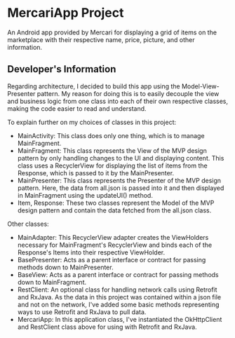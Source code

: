 # MercariApp Project

An Android app provided by Mercari for displaying a grid of items on the marketplace with their respective name, price, picture, and other information.

## Developer's Information

Regarding architecture, I decided to build this app using the Model-View-Presenter pattern.
My reason for doing this is to easily decouple the view and business logic from one class into each of their own respective
classes, making the code easier to read and understand.

To explain further on my choices of classes in this project:

- MainActivity: This class does only one thing, which is to manage MainFragment.
- MainFragment: This class represents the View of the MVP design pattern by only handling changes to the UI and displaying content. This class uses a RecyclerView for displaying the list of items from the Response, which is passed to it by the MainPresenter.
- MainPresenter: This class represents the Presenter of the MVP design pattern. Here, the data from all.json is passed into it and then displayed in MainFragment using the updateUI() method.
- Item, Response: These two classes represent the Model of the MVP design pattern and contain the data fetched from the all.json class.

Other classes:

- MainAdapter: This RecyclerView adapter creates the ViewHolders necessary for MainFragment's RecyclerView and binds each of the Response's Items into their respective ViewHolder.
- BasePresenter: Acts as a parent interface or contract for passing methods down to MainPresenter.
- BaseView: Acts as a parent interface or contract for passing methods down to MainFragment.
- RestClient: An optional class for handling network calls using Retrofit and RxJava. As the data in this project was contained within a json file and not on the network, I've added some basic methods representing ways to use Retrofit and RxJava to pull data.
- MercariApp: In this application class, I've instantiated the OkHttpClient and RestClient class above for using with Retrofit and RxJava.

